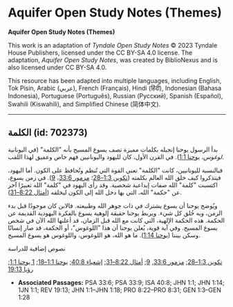 # Aquifer Open Study Notes (Themes)

**Aquifer Open Study Notes (Themes)**

This work is an adaptation of *Tyndale Open Study Notes* © 2023 Tyndale House Publishers, licensed under the CC BY\-SA 4\.0 license. The adaptation, *Aquifer Open Study Notes*, was created by BiblioNexus and is also licensed under CC BY\-SA 4\.0\.

This resource has been adapted into multiple languages, including English, Tok Pisin, Arabic (عربي), French (Français), Hindi (हिंदी), Indonesian (Bahasa Indonesia), Portuguese (Português), Russian (Русский), Spanish (Español), Swahili (Kiswahili), and Simplified Chinese (简体中文).



--------------------------------

## الكلمة (id: 702373)

بدأ الرسول يوحنا إنجيله بكلمات مميزة تصف يسوع المسيح بأنه "الكلمة" (في اليونانية *لوغوس،* [يوحنا 1:1](https://ref.ly/John1:1)). في القرن الأول، كان لليهود واليونانيين فهم خاص وعميق لهذا اللقب.

فبالنسبة لليونانيين، كانت "الكلمة" تعني القوة التي تُنظم وتُحافظ على الكون. أما اليهود، فيتذكروا كيف خلق الله العالم بكلمته ([تكوين 1:3–28](https://ref.ly/Gen1:3-Gen1:28)؛ [مزمور 33:6](https://ref.ly/Ps33:6)، [9](https://ref.ly/Ps33:9)). في زمن يسوع، اكتسبت "كلمة" الله صفات إبداعية شخصية. وقد رأى اليهود في "كلمة" الله تعبيرًا آخر عن "حكمة" الله، التي بها دخل الله إلى الكون ليخلقه ([أمثال 8:22–31](https://ref.ly/Prov8:22-Prov8:31)).

ويُوضح يوحنا أن يسوع يشترك في ذات جوهر الله وطبيعته. فالابن كان موجودًا قبل بدء الزمن، وبه خُلق كل شيء. ويربط يوحنا حقيقة إلوهية يسوع بالفكرة اليهودية القديمة عن الحكمة. هذه الحكمة الإلهية، التي كانت مع الله قبل الزمان، قد أعلنها الله الآن في شخص يسوع المسيح. وفي آية قوية، يُعلن يوحنا أن هذا "اللوغوس"، أو الحكمة، قد صار إنسانًا وسكن بيننا ([يوحنا 1:14](https://ref.ly/John1:14)). ما هو الله، هو اللوغوس، واللوغوس هو يسوع المسيح.

نصوص إضافية للدراسة

[تكوين 1:3–28](https://ref.ly/Gen1:3-Gen1:28); [مزمور 33:6](https://ref.ly/Ps33:6), [9](https://ref.ly/Ps33:9); [أمثال 8:22–31](https://ref.ly/Prov8:22-Prov8:31); [إشعياء 40:8](https://ref.ly/Isa40:8); [يوحنا 1:1–18](https://ref.ly/John1:1-John1:18); [1 يوحنا 1:1](https://ref.ly/1John1:1); [رؤيا 19:13](https://ref.ly/Rev19:13)

* **Associated Passages:** PSA 33:6; PSA 33:9; ISA 40:8; JHN 1:1; JHN 1:14; 1JN 1:1; REV 19:13; JHN 1:1–JHN 1:18; PRO 8:22–PRO 8:31; GEN 1:3–GEN 1:28

